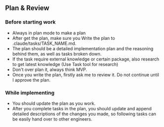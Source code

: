 ## Plan & Review
### Before starting work
-   Always in plan mode to make a plan
-   After get the plan, make sure you Write the plan to .claude/tasks/TASK_NAME.md.
-   The plan should be a detailed implementation plan and the reasoning behind them, as well as tasks broken down.
-   If the task require external knowledge or certain package, also research to get latest knowledge (Use Task tool for research)
-  Don't over plan it, always think MVP.
-   Once you write the plan, firstly ask me to review it. Do not continue until I approve the plan.
### While implementing
- You should update the plan as you work.
- After you complete tasks in the plan, you should update and append detailed descriptions of the changes you made, so following tasks can be easily hand over to other engineers.